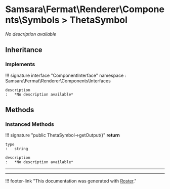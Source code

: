 # Samsara\Fermat\Renderer\Components\Symbols > ThetaSymbol

*No description available*


## Inheritance


### Implements

!!! signature interface "ComponentInterface"
    namespace
    :   Samsara\Fermat\Renderer\Components\Interfaces

    description
    :   *No description available*



## Methods


### Instanced Methods

!!! signature "public ThetaSymbol->getOutput()"
    **return**

    type
    :   string

    description
    :   *No description available*

---




---
!!! footer-link "This documentation was generated with [Roster](https://jordanrl.github.io/Roster/)."